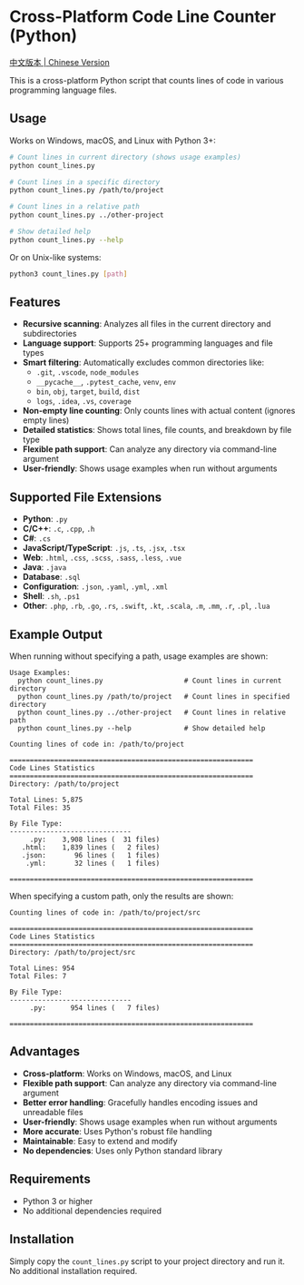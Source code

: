 # Cross-Platform Code Line Counter (Python)

[中文版本 | Chinese Version](README_CN.md)

This is a cross-platform Python script that counts lines of code in various programming language files.

## Usage

Works on Windows, macOS, and Linux with Python 3+:

```bash
# Count lines in current directory (shows usage examples)
python count_lines.py

# Count lines in a specific directory
python count_lines.py /path/to/project

# Count lines in a relative path
python count_lines.py ../other-project

# Show detailed help
python count_lines.py --help
```

Or on Unix-like systems:
```bash
python3 count_lines.py [path]
```

## Features

- **Recursive scanning**: Analyzes all files in the current directory and subdirectories
- **Language support**: Supports 25+ programming languages and file types
- **Smart filtering**: Automatically excludes common directories like:
  - `.git`, `.vscode`, `node_modules`
  - `__pycache__`, `.pytest_cache`, `venv`, `env`
  - `bin`, `obj`, `target`, `build`, `dist`
  - `logs`, `.idea`, `.vs`, `coverage`
- **Non-empty line counting**: Only counts lines with actual content (ignores empty lines)
- **Detailed statistics**: Shows total lines, file counts, and breakdown by file type
- **Flexible path support**: Can analyze any directory via command-line argument
- **User-friendly**: Shows usage examples when run without arguments

## Supported File Extensions

- **Python**: `.py`
- **C/C++**: `.c`, `.cpp`, `.h`
- **C#**: `.cs`
- **JavaScript/TypeScript**: `.js`, `.ts`, `.jsx`, `.tsx`
- **Web**: `.html`, `.css`, `.scss`, `.sass`, `.less`, `.vue`
- **Java**: `.java`
- **Database**: `.sql`
- **Configuration**: `.json`, `.yaml`, `.yml`, `.xml`
- **Shell**: `.sh`, `.ps1`
- **Other**: `.php`, `.rb`, `.go`, `.rs`, `.swift`, `.kt`, `.scala`, `.m`, `.mm`, `.r`, `.pl`, `.lua`

## Example Output

When running without specifying a path, usage examples are shown:

```
Usage Examples:
  python count_lines.py                    # Count lines in current directory
  python count_lines.py /path/to/project   # Count lines in specified directory
  python count_lines.py ../other-project   # Count lines in relative path
  python count_lines.py --help             # Show detailed help

Counting lines of code in: /path/to/project

============================================================
Code Lines Statistics
============================================================
Directory: /path/to/project

Total Lines: 5,875
Total Files: 35

By File Type:
------------------------------
     .py:    3,908 lines (  31 files)
   .html:    1,839 lines (   2 files)
   .json:       96 lines (   1 files)
    .yml:       32 lines (   1 files)

============================================================
```

When specifying a custom path, only the results are shown:

```
Counting lines of code in: /path/to/project/src

============================================================
Code Lines Statistics
============================================================
Directory: /path/to/project/src

Total Lines: 954
Total Files: 7

By File Type:
------------------------------
     .py:      954 lines (   7 files)

============================================================
```

## Advantages

- **Cross-platform**: Works on Windows, macOS, and Linux
- **Flexible path support**: Can analyze any directory via command-line argument
- **Better error handling**: Gracefully handles encoding issues and unreadable files
- **User-friendly**: Shows usage examples when run without arguments
- **More accurate**: Uses Python's robust file handling
- **Maintainable**: Easy to extend and modify
- **No dependencies**: Uses only Python standard library

## Requirements

- Python 3 or higher
- No additional dependencies required

## Installation

Simply copy the `count_lines.py` script to your project directory and run it. No additional installation required.